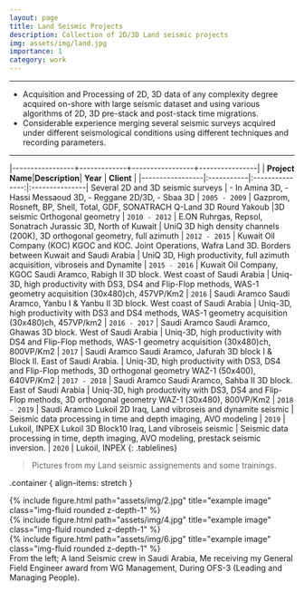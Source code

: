 ```yaml
---
layout: page
title: Land Seismic Projects
description: Collection of 2D/3D Land seismic projects
img: assets/img/land.jpg
importance: 1
category: work
---
```

<style>
.tablelines table, .tablelines td, .tablelines th {
        border: 1px solid black; padding: 2px; width: 25%;
        }
.cell-highlight {
  background-color: gold;
  font-weight: bold;
}

tbody tr:nth-child(odd) {
  background-color: #fff;
}

tbody tr:nth-child(even) {
  background-color: #eee;
}
</style>
---
* Acquisition and Processing of 2D, 3D data of any complexity degree acquired on-shore with large seismic dataset and using various algorithms of 2D, 3D pre-stack and post-stack time migrations.
* Considerable experience merging several seismic surveys acquired under different seismological conditions using different techniques and recording parameters.

----

|-----------------+-------------+-----------------+----------------|
| **Project Name**|**Description**| **Year**  | **Client**  |
|-----------------|:-----------|:---------------:|:---------------|
Several 2D and 3D seismic surveys | - In Amina 3D, -Hassi Messaoud 3D, - Reggane 2D/3D, - Sbaa 3D | `2005 - 2009` | Gazprom, Rosneft, BP, Shell, Total, GDF, SONATRACH
Q-Land 3D Rourd Yakoub |3D seismic Orthogonal geometry | `2010 - 2012` | E.ON Ruhrgas, Repsol, Sonatrach
Jurassic 3D, North of Kuwait | UniQ 3D high density channels (200K), 3D orthogonal geometry, full azimuth | `2012 - 2015` | Kuwait Oil Company (KOC)
KGOC and KOC. Joint Operations, Wafra Land 3D. Borders between Kuwait and Saudi Arabia | UniQ 3D, High productivity, full azimuth acquisition, vibroseis and Dynamite | `2015 - 2016` | Kuwait Oil Company, KGOC
Saudi Aramco, Rabigh II 3D block. West coast of Saudi Arabia | Uniq-3D, high productivity with DS3, DS4 and Flip-Flop methods, WAS-1 geometry acquisition (30x480)ch,  457VP/Km2 | `2016` | Saudi Aramco
Saudi Aramco, Yanbu I & Yanbu II 3D block. West coast of Saudi Arabia | Uniq-3D, high productivity with DS3 and DS4 methods, WAS-1 geometry acquisition (30x480)ch,  457VP/km2 | `2016 - 2017` | Saudi Aramco
Saudi Aramco, Ghawas 3D block. West of Saudi Arabia | Uniq-3D, high productivity with DS4 and Flip-Flop methods, WAS-1 geometry acquisition (30x480)ch, 800VP/Km2 | `2017` | Saudi Aramco
Saudi Aramco, Jafurah 3D block I & Block II. East of Saudi Arabia. | Uniq-3D, high productivity with DS3, DS4 and Flip-Flop methods, 3D orthogonal geometry WAZ-1 (50x400), 640VP/Km2 | `2017 - 2018` | Saudi Aramco
Saudi Aramco, Sahba II 3D block. East of Saudi Arabia | Uniq-3D, high productivity with DS3, DS4 and Flip-Flop methods, 3D orthogonal geometry WAZ-1 (30x480), 800VP/Km2 | `2018 - 2019` | Saudi Aramco
Lukoil 2D Iraq, Land vibroseis and dynamite seismic | Seismic data processing in time and depth imaging, AVO modeling  | `2019` | Lukoil, INPEX
Lukoil 3D Block10 Iraq, Land vibroseis seismic | Seismic data processing in time, depth imaging, AVO modeling, prestack seismic inversion. | `2020` | Lukoil, INPEX
{: .tablelines}


> Pictures from my Land seismic assignements and some trainings.

.container {
  align-items: stretch
}

<div class="row">
    <div class="col-sm mt-3 mt-md-0">
        {% include figure.html path="assets/img/2.jpg" title="example image" class="img-fluid rounded z-depth-1" %}
    </div>
    <div class="col-xl mt-3 mt-md-0">
        {% include figure.html path="assets/img/4.jpg" title="example image" class="img-fluid rounded z-depth-1" %}
    </div>
    <div class="col-xl mt-3 mt-md-0">
        {% include figure.html path="assets/img/6.jpg" title="example image" class="img-fluid rounded z-depth-1" %}
    </div>
</div>


<div class="caption">
    From the left; A land Seismic crew in Saudi Arabia, Me receiving my General Field Engineer award from WG Management, During OFS-3 (Leading and Managing People).
</div>
